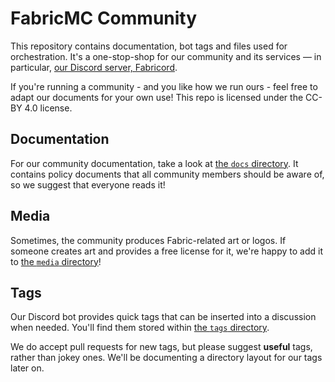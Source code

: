 # FabricMC Community

This repository contains documentation, bot tags and files used for orchestration. It's a one-stop-shop
for our community and its services — in particular, [our Discord server, Fabricord](https://discord.gg/uCVtZaE).

If you're running a community - and you like how we run ours - feel free to adapt our documents for your own use!
This repo is licensed under the CC-BY 4.0 license.

## Documentation

For our community documentation, take a look at [the `docs` directory](/docs). It contains policy documents that all 
community members should be aware of, so we suggest that everyone reads it!

## Media

Sometimes, the community produces Fabric-related art or logos. If someone creates art and provides a free license for it, we're happy to add it to [the `media` directory](/media)!

## Tags

Our Discord bot provides quick tags that can be inserted into a discussion when needed. You'll find them stored within
[the `tags` directory](/tags).

We do accept pull requests for new tags, but please suggest **useful** tags, rather than jokey ones. We'll be
documenting a directory layout for our tags later on.
